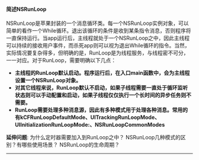 #### 简述NSRunLoop

NSRunLoop是苹果封装的一个消息循环类。每一个NSRunLoop实例对象，可以简单的看作一个While循环。退出该循环的条件是收到某条指令消息，否则程序将一直保持运行。当app运行后，主线程就处于一个NSRunLoop之中，因此主线程可以持续的接收用户事件，而杀死app则可以视为退出While循环的指令。当然，实际情况要复杂得多，但明确的是，RunLoop是为线程服务，与线程密不可分，一一对应。对于RunLoop，需要明确以下几点：
* **主线程的RunLoop默认启动。程序运行后，在入口main函数中，会为主线程设置一个NSRunLoop对象。**
* **对其它线程来说，RunLoop默认不启动，如果子线程需要一直处于循环监听状态则可以手动配置和启动，如果子线程仅仅执行一个长时间的异步任务则不需要。**
* **RunLoop需要处理多种消息源，因此有多种模式用于处理各种消息。常用的有kCFRunLoopDefaultMode、UITrackingRunLoopMode、UIInitializationRunLoopMode:、NSRunLoopCommonModes**


**延伸问题**:
为什么定时器需要加入到RunLoop之中？
NSRunLoop几种模式的区别？有哪些使用场景？
NSRunLoop的生命周期？

 ---
